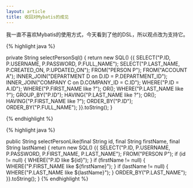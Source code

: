 ```yaml
---
layout: article
title: 收回对Mybatis的成见
---
```


我一直不喜欢Mybatis的使用方式，今天看到了他的DSL，所以观点改为支持它。


{% highlight java %}

private String selectPersonSql() {
      return new SQL() {{
        SELECT("P.ID, P.USERNAME, P.PASSWORD, P.FULL_NAME");
        SELECT("P.LAST_NAME, P.CREATED_ON, P.UPDATED_ON");
        FROM("PERSON P");
        FROM("ACCOUNT A");
        INNER_JOIN("DEPARTMENT D on D.ID = P.DEPARTMENT_ID");
        INNER_JOIN("COMPANY C on D.COMPANY_ID = C.ID");
        WHERE("P.ID = A.ID");
        WHERE("P.FIRST_NAME like ?");
        OR();
        WHERE("P.LAST_NAME like ?");
        GROUP_BY("P.ID");
        HAVING("P.LAST_NAME like ?");
        OR();
        HAVING("P.FIRST_NAME like ?");
        ORDER_BY("P.ID");
        ORDER_BY("P.FULL_NAME");
      }}.toString();
    }

{% endhighlight %}


{% highlight java %}

public String selectPersonLike(final String id, final String firstName, final String lastName) {
      return new SQL() {{
        SELECT("P.ID, P.USERNAME, P.PASSWORD, P.FIRST_NAME, P.LAST_NAME");
        FROM("PERSON P");
        if (id != null) {
          WHERE("P.ID like ${id}");
        }
        if (firstName != null) {
          WHERE("P.FIRST_NAME like ${firstName}");
        }
        if (lastName != null) {
          WHERE("P.LAST_NAME like ${lastName}");
        }
        ORDER_BY("P.LAST_NAME");
      }}.toString();
}
{% endhighlight %}
